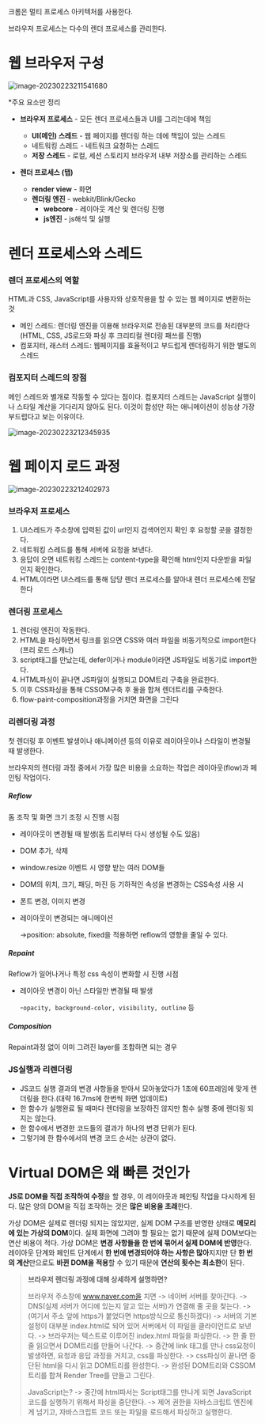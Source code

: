 크롬은 멀티 프로세스 아키텍처를 사용한다.

브라우저 프로세스는 다수의 렌더 프로세스를 관리한다.

# 웹 브라우저 구성

![image-20230223211541680](%EB%B8%8C%EB%9D%BC%EC%9A%B0%EC%A0%80%20%EA%B5%AC%EC%84%B1%EA%B3%BC%20%EB%8F%99%EC%9E%91%20%EA%B3%BC%EC%A0%95.assets/image-20230223211541680-16771545430891.png)

*주요 요소만 정리

- **브라우저 프로세스** - 모든 렌더 프로세스들과 UI를 그리는데에 책임
  - **UI(메인) 스레드** - 웹 페이지를 렌더링 하는 데에 책임이 있는 스레드
  - 네트워킹 스레드 - 네트워크 요청하는 스레드
  - **저장 스레드** - 로컬, 세션 스토리지 브라우저 내부 저장소를 관리하는 스레드

- **렌더 프로세스 (탭)**
  - **render view** - 화면
  - **렌더링 엔진** - webkit/Blink/Gecko
    - **webcore** - 레이아웃 계산 및 렌더링 진행
    - **js엔진** - js해석 및 실행



# 렌더 프로세스와 스레드

### 렌더 프로세스의 역할

HTML과 CSS, JavaScript를 사용자와 상호작용을 할 수 있는 웹 페이지로 변환하는 것

- 메인 스레드: 렌더링 엔진을 이용해 브라우저로 전송된 대부분의 코드를 처리한다 (HTML, CSS, JS로드와 파싱 후 크리티컬 렌더링 패쓰를 진행)
- 컴포지터, 래스터 스레드: 웹페이지를 효율적이고 부드럽게 렌더링하기 위한 별도의 스레드

### 컴포지터 스레드의 장점

메인 스레드와 별개로 작동할 수 있다는 점이다. 컴포지터 스레드는 JavaScript 실행이나 스타일 계산을 기다리지 않아도 된다. 이것이 합성만 하는 애니메이션이 성능상 가장 부드럽다고 보는 이유이다.

![image-20230223212345935](%EB%B8%8C%EB%9D%BC%EC%9A%B0%EC%A0%80%20%EA%B5%AC%EC%84%B1%EA%B3%BC%20%EB%8F%99%EC%9E%91%20%EA%B3%BC%EC%A0%95.assets/image-20230223212345935-16771550269733.png)



# 웹 페이지 로드 과정

![image-20230223212402973](%EB%B8%8C%EB%9D%BC%EC%9A%B0%EC%A0%80%20%EA%B5%AC%EC%84%B1%EA%B3%BC%20%EB%8F%99%EC%9E%91%20%EA%B3%BC%EC%A0%95.assets/image-20230223212402973-16771550441975.png)

### 브라우저 프로세스

1. UI스레드가 주소창에 입력된 값이 url인지 검색어인지 확인 후 요청할 곳을 결정한다.
2. 네트워킹 스레드를 통해 서버에 요청을 보낸다.
3. 응답이 오면 네트워킹 스레드는 content-type을 확인해 html인지 다운받을 파일인지 확인한다.
4. HTML이라면 UI스레드를 통해 담당 렌더 프로세스를 알아내 렌더 프로세스에 전달한다

### 렌더링 프로세스

1. 렌더링 엔진이 작동한다.
2. HTML을 파싱하면서 링크를 읽으면 CSS와 여러 파일을 비동기적으로 import한다(프리 로드 스캐너)
3. script태그를 만났는데, defer이거나 module이라면 JS파일도 비동기로 import한다.
4. HTML파싱이 끝나면 JS파일이 실행되고 DOM트리 구축을 완료한다.
5. 이후 CSS파싱을 통해 CSSOM구축 후 둘을 합쳐 렌더트리를 구축한다.
6. flow-paint-composition과정을 거치면 화면을 그린다

### 리렌더링 과정

첫 렌더링 후 이벤트 발생이나 애니메이션 등의 이유로 레이아웃이나 스타일이 변경될 때 발생한다.

브라우저의 렌더링 과정 중에서 가장 많은 비용을 소요하는 작업은 레이아웃(flow)과 페인팅 작업이다.

##### Reflow

돔 조작 및 화면 크기 조정 시 진행 시점

- 레이아웃이 변경될 때 발생(돔 트리부터 다시 생성될 수도 있음)

- DOM 추가, 삭제

- window.resize 이벤트 시 영향 받는 여러 DOM들

- DOM의 위치, 크기, 패딩, 마진 등 기하적인 속성을 변경하는 CSS속성 사용 시

- 폰트 변경, 이미지 변경

- 레이아웃이 변경되는 애니메이션

  ->position: absolute, fixed을 적용하면 reflow의 영향을 줄일 수 있다.

##### Repaint

Reflow가 일어나거나 특정 css 속성이 변화할 시 진행 시점

- 레이아웃 변경이 아닌 스타일만 변경될 때 발생

  -`opacity, background-color, visibility, outline` 등

##### Composition

Repaint과정 없이 이미 그려진 layer를 조합하면 되는 경우

### JS실행과 리렌더링

- JS코드 실행 결과의 변경 사항들을 받아서 모아놓았다가 1초에 60프레임에 맞게 렌더링을 한다.(대략 16.7ms에 한번씩 화면 업데이트)
- 한 함수가 실행완료 될 때마다 렌더링을 보장하진 않지만 함수 실행 중에 렌더링 되지는 않는다.
- 한 함수에서 변경한 코드들의 결과가 하나의 변경 단위가 된다.
- 그렇기에 한 함수에서의 변경 코드 순서는 상관이 없다.



#  Virtual DOM은 왜 빠른 것인가

**JS로 DOM을 직접 조작하여 수정**을 할 경우, 이 레이아웃과 페인팅 작업을 다시하게 된다. 많은 양의 DOM을 직접 조작하는 것은 **많은 비용을 초래**한다.

가상 DOM은 실제로 렌더링 되지는 않았지만, 실제 DOM 구조를 반영한 상태로 **메모리에 있는 가상의 DOM**이다.
실제 화면에 그려야 할 필요는 없기 때문에 실제 DOM보다는 연산 비용이 적다.
가상 DOM은 **변경 사항들을 한 번에 묶어서 실제  DOM에 반영**한다.
레이아웃 단계와 페인트 단계에서 **한 번에 변경되어야 하는 사항은 많아**지지만 단 **한 번의 계산**만으로도 **바뀐 DOM을 적용**할 수 있기 때문에 **연산의 횟수는 최소한**이 된다.





> **브라우저 렌더링 과정에 대해 상세하게 설명하면?**
>
> 브라우저 주소창에 www.naver.com을 치면
> -> 네이버 서버를 찾아간다.
> -> DNS(실제 서버가 어디에 있는지 알고 있는 서버)가 연결해 줄 곳을 찾는다.
> -> (여기서 주소 앞에 https가 붙었다면 https방식으로 통신하겠다)
> -> 서버의 기본 설정이 대부분 index.html로 되어 있어 서버에서 이 파일을 클라이언트로 보낸다.
> -> 브라우저는 텍스트로 이루어진 index.html 파일을 파싱한다.
> -> 한 줄 한 줄 읽으면서 DOM트리를 만들어 나간다.
> -> 중간에 link 태그를 만나 css요청이 발생하면, 요청과 응답 과정을 거치고, css를 파싱한다.
> -> css파싱이 끝나면 중단된 html을 다시 읽고 DOM트리를 완성한다.
> -> 완성된 DOM트리와 CSSOM트리를 합쳐 Render Tree를 만들고 그린다.
>
> JavaScript는?
> -> 중간에 html파서는 Script태그를 만나게 되면 JavaScript코드를 실행하기 위해서 파싱을 중단한다.
> -> 제어 권한을 자바스크립트 엔진에게 넘기고, 자바스크립트 코드 또는 파일을 로드해서 파싱하고 실행한다.
